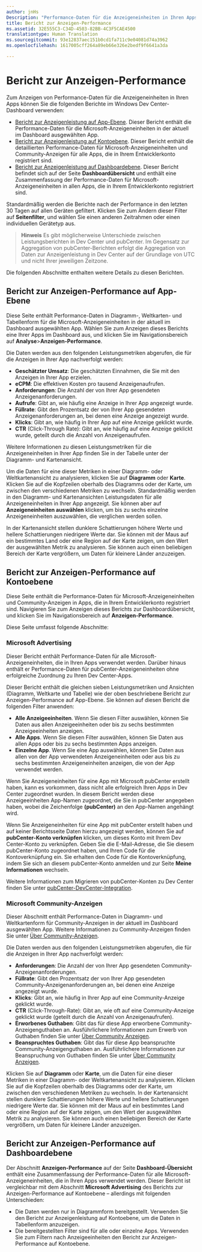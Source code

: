 ```yaml
---
author: jnHs
Description: "Performance-Daten für die Anzeigeneinheiten in Ihren Apps können Sie mithilfe der Berichte zur Anzeigen-Performance auf App- und Kontoebene im Windows Dev Center-Dashboard anzeigen."
title: Bericht zur Anzeigen-Performance
ms.assetid: 32E555C3-C34D-4503-82BB-4C3F5CAE4500
translationtype: Human Translation
ms.sourcegitcommit: 93e12837aec151b0cd1fa711c9e04081d74a3962
ms.openlocfilehash: 1617005cff264a89eb66e326e2bedf9f6641a3da

---
```


# Bericht zur Anzeigen-Performance


Zum Anzeigen von Performance-Daten für die Anzeigeneinheiten in Ihren Apps können Sie die folgenden Berichte im Windows Dev Center-Dashboard verwenden:

-   [Bericht zur Anzeigenleistung auf App-Ebene](advertising-performance-report.md#app-level-advertising-performance-report). Dieser Bericht enthält die Performance-Daten für die Microsoft-Anzeigeneinheiten in der aktuell im Dashboard ausgewählten App.
-   [Bericht zur Anzeigenleistung auf Kontoebene](advertising-performance-report.md#account-level-advertising-performance-report). Dieser Bericht enthält die detaillierten Performance-Daten für Microsoft-Anzeigeneinheiten und Community-Anzeigen für alle Apps, die in Ihrem Entwicklerkonto registriert sind.
-   [Bericht zur Anzeigenleistung auf Dashboardebene](advertising-performance-report.md#dashboard-level-advertising-performance-report). Dieser Bericht befindet sich auf der Seite **Dashboardübersicht** und enthält eine Zusammenfassung der Performance-Daten für Microsoft-Anzeigeneinheiten in allen Apps, die in Ihrem Entwicklerkonto registriert sind.

Standardmäßig werden die Berichte nach der Performance in den letzten 30 Tagen auf allen Geräten gefiltert. Klicken Sie zum Ändern dieser Filter auf **Seitenfilter**, und wählen Sie einen anderen Zeitrahmen oder einen individuellen Gerätetyp aus. 

> **Hinweis** Es gibt möglicherweise Unterschiede zwischen Leistungsberichten in Dev Center und pubCenter. Im Gegensatz zur Aggregation von pubCenter-Berichten erfolgt die Aggregation von Daten zur Anzeigenleistung in Dev Center auf der Grundlage von UTC und nicht Ihrer jeweiligen Zeitzone.

Die folgenden Abschnitte enthalten weitere Details zu diesen Berichten.

## Bericht zur Anzeigen-Performance auf App-Ebene

Diese Seite enthält Performance-Daten in Diagramm-, Weltkarten- und Tabellenform für die Microsoft-Anzeigeneinheiten in der aktuell im Dashboard ausgewählten App. Wählen Sie zum Anzeigen dieses Berichts eine Ihrer Apps im Dashboard aus, und klicken Sie im Navigationsbereich auf **Analyse**&gt;**Anzeigen-Performance**.

Die Daten werden aus den folgenden Leistungsmetriken abgerufen, die für die Anzeigen in Ihrer App nachverfolgt werden:

-   **Geschätzter Umsatz**: Die geschätzten Einnahmen, die Sie mit den Anzeigen in Ihrer App erzielen.
-   **eCPM**: Die effektiven Kosten pro tausend Anzeigenaufrufen.
-   **Anforderungen**: Die Anzahl der von Ihrer App gesendeten Anzeigenanforderungen.
-   **Aufrufe**: Gibt an, wie häufig eine Anzeige in Ihrer App angezeigt wurde.
-   **Füllrate**: Gibt den Prozentsatz der von Ihrer App gesendeten Anzeigenanforderungen an, bei denen eine Anzeige angezeigt wurde.
-   **Klicks**: Gibt an, wie häufig in Ihrer App auf eine Anzeige geklickt wurde.
-   **CTR** (Click-Through Rate): Gibt an, wie häufig auf eine Anzeige geklickt wurde, geteilt durch die Anzahl von Anzeigenaufrufen.

Weitere Informationen zu diesen Leistungsmetriken für die Anzeigeneinheiten in Ihrer App finden Sie in der Tabelle unter der Diagramm- und Kartenansicht.

Um die Daten für eine dieser Metriken in einer Diagramm- oder Weltkartenansicht zu analysieren, klicken Sie auf **Diagramm** oder **Karte**. Klicken Sie auf die Kopfzeilen oberhalb des Diagramms oder der Karte, um zwischen den verschiedenen Metriken zu wechseln. Standardmäßig werden in den Diagramm- und Kartenansichten Leistungsdaten für alle Anzeigeneinheiten in Ihrer App angezeigt. Sie können aber auf **Anzeigeneinheiten auswählen** klicken, um bis zu sechs einzelne Anzeigeneinheiten auszuwählen, die verglichen werden sollen.

In der Kartenansicht stellen dunklere Schattierungen höhere Werte und hellere Schattierungen niedrigere Werte dar. Sie können mit der Maus auf ein bestimmtes Land oder eine Region auf der Karte zeigen, um den Wert der ausgewählten Metrik zu analysieren. Sie können auch einen beliebigen Bereich der Karte vergrößern, um Daten für kleinere Länder anzuzeigen.

## Bericht zur Anzeigen-Performance auf Kontoebene

Diese Seite enthält die Performance-Daten für Microsoft-Anzeigeneinheiten und Community-Anzeigen in Apps, die in Ihrem Entwicklerkonto registriert sind. Navigieren Sie zum Anzeigen dieses Berichts zur Dashboardübersicht, und klicken Sie im Navigationsbereich auf **Anzeigen-Performance**.

Diese Seite umfasst folgende Abschnitte:

### Microsoft Advertising

Dieser Bericht enthält Performance-Daten für alle Microsoft-Anzeigeneinheiten, die in Ihren Apps verwendet werden. Darüber hinaus enthält er Performance-Daten für pubCenter-Anzeigeneinheiten ohne erfolgreiche Zuordnung zu Ihren Dev Center-Apps.

Dieser Bericht enthält die gleichen sieben Leistungsmetriken und Ansichten (Diagramm, Weltkarte und Tabelle) wie der oben beschriebene Bericht zur Anzeigen-Performance auf App-Ebene. Sie können auf diesen Bericht die folgenden Filter anwenden:

-   **Alle Anzeigeeinheiten**. Wenn Sie diesen Filter auswählen, können Sie Daten aus allen Anzeigeeinheiten oder bis zu sechs bestimmten Anzeigeeinheiten anzeigen.
-   **Alle Apps**. Wenn Sie diesen Filter auswählen, können Sie Daten aus allen Apps oder bis zu sechs bestimmten Apps anzeigen.
-   **Einzelne App**. Wenn Sie eine App auswählen, können Sie Daten aus allen von der App verwendeten Anzeigeneinheiten oder aus bis zu sechs bestimmten Anzeigeneinheiten anzeigen, die von der App verwendet werden.

Wenn Sie Anzeigeneinheiten für eine App mit Microsoft pubCenter erstellt haben, kann es vorkommen, dass nicht alle erfolgreich Ihren Apps in Dev Center zugeordnet wurden. In diesem Bericht werden diese Anzeigeeinheiten App-Namen zugeordnet, die Sie in pubCenter angegeben haben, wobei die Zeichenfolge **(pubCenter)** an den App-Namen angehängt wird.

Wenn Sie Anzeigeneinheiten für eine App mit pubCenter erstellt haben und auf keiner Berichtsseite Daten hierzu angezeigt werden, können Sie auf **pubCenter-Konto verknüpfen** klicken, um dieses Konto mit Ihrem Dev Center-Konto zu verknüpfen. Geben Sie die E-Mail-Adresse, die Sie diesem pubCenter-Konto zugeordnet haben, und Ihren Code für die Kontoverknüpfung ein. Sie erhalten den Code für die Kontoverknüpfung, indem Sie sich an diesem pubCenter-Konto anmelden und zur Seite **Meine Informationen** wechseln.

Weitere Informationen zum Migrieren von pubCenter-Konten zu Dev Center finden Sie unter [pubCenter-DevCenter-Integration](pubcenter-dev-center-integration.md).

### Microsoft Community-Anzeigen

Dieser Abschnitt enthält Performance-Daten in Diagramm- und Weltkartenform für Community-Anzeigen in der aktuell im Dashboard ausgewählten App. Weitere Informationen zu Community-Anzeigen finden Sie unter [Über Community-Anzeigen](about-community-ads.md).

Die Daten werden aus den folgenden Leistungsmetriken abgerufen, die für die Anzeigen in Ihrer App nachverfolgt werden:

-   **Anforderungen**: Die Anzahl der von Ihrer App gesendeten Community-Anzeigenanforderungen.
-   **Füllrate**: Gibt den Prozentsatz der von Ihrer App gesendeten Community-Anzeigenanforderungen an, bei denen eine Anzeige angezeigt wurde.
-   **Klicks**: Gibt an, wie häufig in Ihrer App auf eine Community-Anzeige geklickt wurde.
-   **CTR** (Click-Through-Rate): Gibt an, wie oft auf eine Community-Anzeige geklickt wurde (geteilt durch die Anzahl von Anzeigenaufrufen).
-   **Erworbenes Guthaben**: Gibt das für diese App erworbene Community-Anzeigenguthaben an. Ausführlichere Informationen zum Erwerb von Guthaben finden Sie unter [Über Community Anzeigen](about-community-ads.md).
-   **Beanspruchtes Guthaben**: Gibt das für diese App beanspruchte Community-Anzeigenguthaben an. Ausführlichere Informationen zur Beanspruchung von Guthaben finden Sie unter [Über Community Anzeigen](about-community-ads.md).

Klicken Sie auf **Diagramm** oder **Karte**, um die Daten für eine dieser Metriken in einer Diagramm- oder Weltkartenansicht zu analysieren. Klicken Sie auf die Kopfzeilen oberhalb des Diagramms oder der Karte, um zwischen den verschiedenen Metriken zu wechseln. In der Kartenansicht stellen dunklere Schattierungen höhere Werte und hellere Schattierungen niedrigere Werte dar. Sie können mit der Maus auf ein bestimmtes Land oder eine Region auf der Karte zeigen, um den Wert der ausgewählten Metrik zu analysieren. Sie können auch einen beliebigen Bereich der Karte vergrößern, um Daten für kleinere Länder anzuzeigen.

## Bericht zur Anzeigen-Performance auf Dashboardebene

Der Abschnitt **Anzeigen-Performance** auf der Seite **Dashboard-Übersicht** enthält eine Zusammenfassung der Performance-Daten für alle Microsoft-Anzeigeneinheiten, die in Ihren Apps verwendet werden. Dieser Bericht ist vergleichbar mit dem Abschnitt **Microsoft Advertising** des Berichts zur Anzeigen-Performance auf Kontoebene – allerdings mit folgenden Unterschieden:

-   Die Daten werden nur in Diagrammform bereitgestellt. Verwenden Sie den Bericht zur Anzeigenleistung auf Kontoebene, um die Daten in Tabellenform anzuzeigen.
-   Die bereitgestellten Filter sind für alle oder einzelne Apps. Verwenden Sie zum Filtern nach Anzeigeeinheiten den Bericht zur Anzeigen-Performance auf Kontoebene.


 

 



<!--HONumber=Jun16_HO4-->


